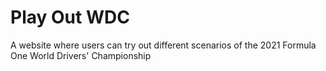 # Play Out WDC

A website where users can try out different scenarios of the 2021 Formula One World Drivers' Championship
